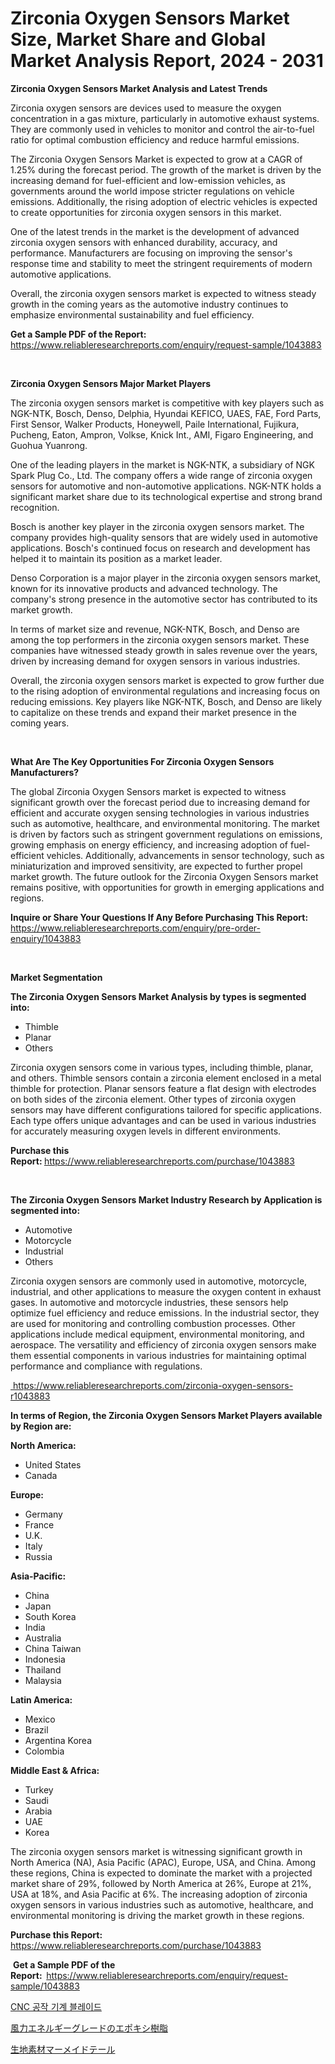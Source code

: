 <p><h1>Zirconia Oxygen Sensors Market Size, Market Share and Global Market Analysis Report, 2024 - 2031</h1></p><p><strong>Zirconia Oxygen Sensors Market Analysis and Latest Trends</strong></p>
<p><p>Zirconia oxygen sensors are devices used to measure the oxygen concentration in a gas mixture, particularly in automotive exhaust systems. They are commonly used in vehicles to monitor and control the air-to-fuel ratio for optimal combustion efficiency and reduce harmful emissions.</p><p>The Zirconia Oxygen Sensors Market is expected to grow at a CAGR of 1.25% during the forecast period. The growth of the market is driven by the increasing demand for fuel-efficient and low-emission vehicles, as governments around the world impose stricter regulations on vehicle emissions. Additionally, the rising adoption of electric vehicles is expected to create opportunities for zirconia oxygen sensors in this market.</p><p>One of the latest trends in the market is the development of advanced zirconia oxygen sensors with enhanced durability, accuracy, and performance. Manufacturers are focusing on improving the sensor's response time and stability to meet the stringent requirements of modern automotive applications.</p><p>Overall, the zirconia oxygen sensors market is expected to witness steady growth in the coming years as the automotive industry continues to emphasize environmental sustainability and fuel efficiency.</p></p>
<p><strong>Get a Sample PDF of the Report:&nbsp;</strong> <a href="https://www.reliableresearchreports.com/enquiry/request-sample/1043883">https://www.reliableresearchreports.com/enquiry/request-sample/1043883</a></p>
<p>&nbsp;</p>
<p><strong>Zirconia Oxygen Sensors Major Market Players</strong></p>
<p><p>The zirconia oxygen sensors market is competitive with key players such as NGK-NTK, Bosch, Denso, Delphia, Hyundai KEFICO, UAES, FAE, Ford Parts, First Sensor, Walker Products, Honeywell, Paile International, Fujikura, Pucheng, Eaton, Ampron, Volkse, Knick Int., AMI, Figaro Engineering, and Guohua Yuanrong.</p><p>One of the leading players in the market is NGK-NTK, a subsidiary of NGK Spark Plug Co., Ltd. The company offers a wide range of zirconia oxygen sensors for automotive and non-automotive applications. NGK-NTK holds a significant market share due to its technological expertise and strong brand recognition.</p><p>Bosch is another key player in the zirconia oxygen sensors market. The company provides high-quality sensors that are widely used in automotive applications. Bosch's continued focus on research and development has helped it to maintain its position as a market leader.</p><p>Denso Corporation is a major player in the zirconia oxygen sensors market, known for its innovative products and advanced technology. The company's strong presence in the automotive sector has contributed to its market growth.</p><p>In terms of market size and revenue, NGK-NTK, Bosch, and Denso are among the top performers in the zirconia oxygen sensors market. These companies have witnessed steady growth in sales revenue over the years, driven by increasing demand for oxygen sensors in various industries.</p><p>Overall, the zirconia oxygen sensors market is expected to grow further due to the rising adoption of environmental regulations and increasing focus on reducing emissions. Key players like NGK-NTK, Bosch, and Denso are likely to capitalize on these trends and expand their market presence in the coming years.</p></p>
<p>&nbsp;</p>
<p><strong>What Are The Key Opportunities For Zirconia Oxygen Sensors Manufacturers?</strong></p>
<p><p>The global Zirconia Oxygen Sensors market is expected to witness significant growth over the forecast period due to increasing demand for efficient and accurate oxygen sensing technologies in various industries such as automotive, healthcare, and environmental monitoring. The market is driven by factors such as stringent government regulations on emissions, growing emphasis on energy efficiency, and increasing adoption of fuel-efficient vehicles. Additionally, advancements in sensor technology, such as miniaturization and improved sensitivity, are expected to further propel market growth. The future outlook for the Zirconia Oxygen Sensors market remains positive, with opportunities for growth in emerging applications and regions.</p></p>
<p><strong>Inquire or Share Your Questions If Any Before Purchasing This Report:</strong> <a href="https://www.reliableresearchreports.com/enquiry/pre-order-enquiry/1043883">https://www.reliableresearchreports.com/enquiry/pre-order-enquiry/1043883</a></p>
<p>&nbsp;</p>
<p><strong>Market Segmentation</strong></p>
<p><strong>The Zirconia Oxygen Sensors Market Analysis by types is segmented into:</strong></p>
<p><ul><li>Thimble</li><li>Planar</li><li>Others</li></ul></p>
<p><p>Zirconia oxygen sensors come in various types, including thimble, planar, and others. Thimble sensors contain a zirconia element enclosed in a metal thimble for protection. Planar sensors feature a flat design with electrodes on both sides of the zirconia element. Other types of zirconia oxygen sensors may have different configurations tailored for specific applications. Each type offers unique advantages and can be used in various industries for accurately measuring oxygen levels in different environments.</p></p>
<p><strong>Purchase this Report:&nbsp;</strong><a href="https://www.reliableresearchreports.com/purchase/1043883">https://www.reliableresearchreports.com/purchase/1043883</a></p>
<p>&nbsp;</p>
<p><strong>The Zirconia Oxygen Sensors Market Industry Research by Application is segmented into:</strong></p>
<p><ul><li>Automotive</li><li>Motorcycle</li><li>Industrial</li><li>Others</li></ul></p>
<p><p>Zirconia oxygen sensors are commonly used in automotive, motorcycle, industrial, and other applications to measure the oxygen content in exhaust gases. In automotive and motorcycle industries, these sensors help optimize fuel efficiency and reduce emissions. In the industrial sector, they are used for monitoring and controlling combustion processes. Other applications include medical equipment, environmental monitoring, and aerospace. The versatility and efficiency of zirconia oxygen sensors make them essential components in various industries for maintaining optimal performance and compliance with regulations.</p></p>
<p><a href="https://www.reliableresearchreports.com/zirconia-oxygen-sensors-r1043883">&nbsp;https://www.reliableresearchreports.com/zirconia-oxygen-sensors-r1043883</a></p>
<p><strong>In terms of Region, the Zirconia Oxygen Sensors Market Players available by Region are:</strong></p>
<p>
    <p> <strong> North America: </strong>
        <ul>
            <li>United States</li>
            <li>Canada</li>
        </ul>
        </p> 
    <p> <strong> Europe: </strong>
        <ul>
            <li>Germany</li>
            <li>France</li>
            <li>U.K.</li>
            <li>Italy</li>
            <li>Russia</li>
        </ul>
        </p> 
    <p> <strong> Asia-Pacific: </strong>
        <ul>
            <li>China</li>
            <li>Japan</li>
            <li>South Korea</li>
            <li>India</li>
            <li>Australia</li>
            <li>China Taiwan</li>
            <li>Indonesia</li>
            <li>Thailand</li>
            <li>Malaysia</li>
        </ul>
        </p> 
    <p> <strong> Latin America: </strong>
        <ul>
            <li>Mexico</li>
            <li>Brazil</li>
            <li>Argentina Korea</li>
            <li>Colombia</li>
        </ul>
        </p> 
    <p> <strong> Middle East & Africa: </strong>
        <ul>
            <li>Turkey</li>
            <li>Saudi</li>
            <li>Arabia</li>
            <li>UAE</li>
            <li>Korea</li>
        </ul>
    </p>
    </p>
<p><p>The zirconia oxygen sensors market is witnessing significant growth in North America (NA), Asia Pacific (APAC), Europe, USA, and China. Among these regions, China is expected to dominate the market with a projected market share of 29%, followed by North America at 26%, Europe at 21%, USA at 18%, and Asia Pacific at 6%. The increasing adoption of zirconia oxygen sensors in various industries such as automotive, healthcare, and environmental monitoring is driving the market growth in these regions.</p></p>
<p><strong>Purchase this Report: </strong><a href="https://www.reliableresearchreports.com/purchase/1043883">https://www.reliableresearchreports.com/purchase/1043883</a></p>
<p>&nbsp;<strong>Get a Sample PDF of the Report:&nbsp;&nbsp;</strong><a href="https://www.reliableresearchreports.com/enquiry/request-sample/1043883">https://www.reliableresearchreports.com/enquiry/request-sample/1043883</a></p>
<p><strong></strong></p>
<p><p><a href="https://medium.com/@huyquanghp14vn_98051/%EA%B8%80%EB%A1%9C%EB%B2%8C-cnc-%EA%B8%B0%EA%B3%84-%EB%8F%84%EA%B5%AC-%EB%B8%94%EB%A0%88%EC%9D%B4%EB%93%9C-%EC%82%B0%EC%97%85-%EC%A2%85%EB%A5%98-%EC%9D%91%EC%9A%A9-%EC%8B%9C%EC%9E%A5-%EC%B0%B8%EA%B0%80%EC%9E%90-%EC%A7%80%EC%97%AD%EB%B3%84-%EC%84%B1%EC%9E%A5-%EB%B6%84%EC%84%9D-%EB%B0%8F-%EB%AF%B8%EB%9E%98-%EC%8B%9C%EB%82%98%EB%A6%AC%EC%98%A4-2024-2031-7fe2bd85e1c7">CNC 공작 기계 블레이드</a></p><p><a href="https://github.com/leigh4852023/Market-Research-Report-List-1/blob/main/2940474151996.md">風力エネルギーグレードのエポキシ樹脂</a></p><p><a href="https://medium.com/@wgloverbetty988/%E5%B8%83%E5%9C%B0%E3%81%AE%E3%83%9E%E3%83%BC%E3%83%A1%E3%82%A4%E3%83%89%E3%83%86%E3%83%BC%E3%83%AB%E5%B8%82%E5%A0%B4%E3%82%B7%E3%82%A7%E3%82%A2-%E3%82%B5%E3%82%A4%E3%82%BA-%E3%83%88%E3%83%AC%E3%83%B3%E3%83%89-%E7%94%A3%E6%A5%AD%E5%88%86%E6%9E%90%E3%83%AC%E3%83%9D%E3%83%BC%E3%83%88-%E7%94%A8%E9%80%94-%E5%AD%90%E4%BE%9B-%E5%A4%A7%E4%BA%BA-%E3%82%BF%E3%82%A4%E3%83%97-%E3%83%9D%E3%83%AA%E3%82%A8%E3%82%B9%E3%83%86%E3%83%AB%E7%B4%A0%E6%9D%90-%E3%83%8A%E3%82%A4%E3%83%AD%E3%83%B3%E7%B4%A0%E6%9D%90-%E3%81%8A%E3%82%88%E3%81%B32024%E5%B9%B4%E3%81%8B%E3%82%892031%E5%B9%B4%E3%81%BE%E3%81%A7%E3%81%AE%E4%BA%88%E6%B8%AC-37ab43cbbad3">生地素材マーメイドテール</a></p></p>